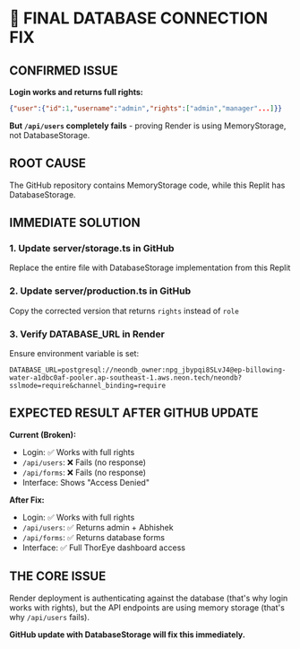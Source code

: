 # 🚨 FINAL DATABASE CONNECTION FIX

## CONFIRMED ISSUE
**Login works and returns full rights:**
```json
{"user":{"id":1,"username":"admin","rights":["admin","manager"...]}}
```

**But `/api/users` completely fails** - proving Render is using MemoryStorage, not DatabaseStorage.

## ROOT CAUSE
The GitHub repository contains MemoryStorage code, while this Replit has DatabaseStorage.

## IMMEDIATE SOLUTION

### 1. Update server/storage.ts in GitHub
Replace the entire file with DatabaseStorage implementation from this Replit

### 2. Update server/production.ts in GitHub  
Copy the corrected version that returns `rights` instead of `role`

### 3. Verify DATABASE_URL in Render
Ensure environment variable is set:
```
DATABASE_URL=postgresql://neondb_owner:npg_jbypqi8SLvJ4@ep-billowing-water-a1dbc0af-pooler.ap-southeast-1.aws.neon.tech/neondb?sslmode=require&channel_binding=require
```

## EXPECTED RESULT AFTER GITHUB UPDATE

**Current (Broken):**
- Login: ✅ Works with full rights
- `/api/users`: ❌ Fails (no response)
- `/api/forms`: ❌ Fails (no response)
- Interface: Shows "Access Denied"

**After Fix:**
- Login: ✅ Works with full rights
- `/api/users`: ✅ Returns admin + Abhishek
- `/api/forms`: ✅ Returns database forms
- Interface: ✅ Full ThorEye dashboard access

## THE CORE ISSUE
Render deployment is authenticating against the database (that's why login works with rights), but the API endpoints are using memory storage (that's why `/api/users` fails).

**GitHub update with DatabaseStorage will fix this immediately.**